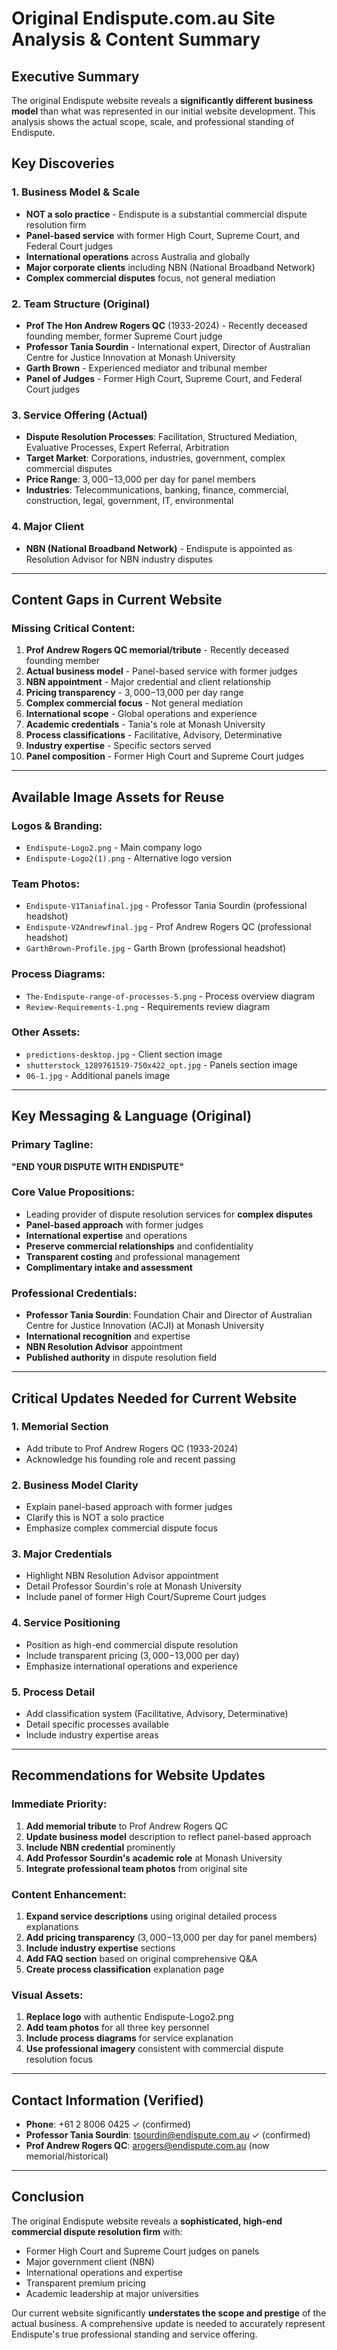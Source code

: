 # Original Endispute.com.au Site Analysis & Content Summary

## Executive Summary

The original Endispute website reveals a **significantly different business model** than what was represented in our initial website development. This analysis shows the actual scope, scale, and professional standing of Endispute.

## Key Discoveries

### 1. **Business Model & Scale**
- **NOT a solo practice** - Endispute is a substantial commercial dispute resolution firm
- **Panel-based service** with former High Court, Supreme Court, and Federal Court judges
- **International operations** across Australia and globally
- **Major corporate clients** including NBN (National Broadband Network)
- **Complex commercial disputes** focus, not general mediation

### 2. **Team Structure (Original)**
- **Prof The Hon Andrew Rogers QC** (1933-2024) - Recently deceased founding member, former Supreme Court judge
- **Professor Tania Sourdin** - International expert, Director of Australian Centre for Justice Innovation at Monash University
- **Garth Brown** - Experienced mediator and tribunal member
- **Panel of Judges** - Former High Court, Supreme Court, and Federal Court judges

### 3. **Service Offering (Actual)**
- **Dispute Resolution Processes**: Facilitation, Structured Mediation, Evaluative Processes, Expert Referral, Arbitration
- **Target Market**: Corporations, industries, government, complex commercial disputes
- **Price Range**: $3,000-$13,000 per day for panel members
- **Industries**: Telecommunications, banking, finance, commercial, construction, legal, government, IT, environmental

### 4. **Major Client**
- **NBN (National Broadband Network)** - Endispute is appointed as Resolution Advisor for NBN industry disputes

---

## Content Gaps in Current Website

### Missing Critical Content:
1. **Prof Andrew Rogers QC memorial/tribute** - Recently deceased founding member
2. **Actual business model** - Panel-based service with former judges
3. **NBN appointment** - Major credential and client relationship
4. **Pricing transparency** - $3,000-$13,000 per day range
5. **Complex commercial focus** - Not general mediation
6. **International scope** - Global operations and experience
7. **Academic credentials** - Tania's role at Monash University
8. **Process classifications** - Facilitative, Advisory, Determinative
9. **Industry expertise** - Specific sectors served
10. **Panel composition** - Former High Court and Supreme Court judges

---

## Available Image Assets for Reuse

### Logos & Branding:
- `Endispute-Logo2.png` - Main company logo
- `Endispute-Logo2(1).png` - Alternative logo version

### Team Photos:
- `Endispute-V1Taniafinal.jpg` - Professor Tania Sourdin (professional headshot)
- `Endispute-V2Andrewfinal.jpg` - Prof Andrew Rogers QC (professional headshot)
- `GarthBrown-Profile.jpg` - Garth Brown (professional headshot)

### Process Diagrams:
- `The-Endispute-range-of-processes-5.png` - Process overview diagram
- `Review-Requirements-1.png` - Requirements review diagram

### Other Assets:
- `predictions-desktop.jpg` - Client section image
- `shutterstock_1289761519-750x422_opt.jpg` - Panels section image
- `06-1.jpg` - Additional panels image

---

## Key Messaging & Language (Original)

### Primary Tagline:
**"END YOUR DISPUTE WITH ENDISPUTE"**

### Core Value Propositions:
- Leading provider of dispute resolution services for **complex disputes**
- **Panel-based approach** with former judges
- **International expertise** and operations
- **Preserve commercial relationships** and confidentiality
- **Transparent costing** and professional management
- **Complimentary intake and assessment**

### Professional Credentials:
- **Professor Tania Sourdin**: Foundation Chair and Director of Australian Centre for Justice Innovation (ACJI) at Monash University
- **International recognition** and expertise
- **NBN Resolution Advisor** appointment
- **Published authority** in dispute resolution field

---

## Critical Updates Needed for Current Website

### 1. **Memorial Section**
- Add tribute to Prof Andrew Rogers QC (1933-2024)
- Acknowledge his founding role and recent passing

### 2. **Business Model Clarity**
- Explain panel-based approach with former judges
- Clarify this is NOT a solo practice
- Emphasize complex commercial dispute focus

### 3. **Major Credentials**
- Highlight NBN Resolution Advisor appointment
- Detail Professor Sourdin's role at Monash University
- Include panel of former High Court/Supreme Court judges

### 4. **Service Positioning**
- Position as high-end commercial dispute resolution
- Include transparent pricing ($3,000-$13,000 per day)
- Emphasize international operations and experience

### 5. **Process Detail**
- Add classification system (Facilitative, Advisory, Determinative)
- Detail specific processes available
- Include industry expertise areas

---

## Recommendations for Website Updates

### Immediate Priority:
1. **Add memorial tribute** to Prof Andrew Rogers QC
2. **Update business model** description to reflect panel-based approach
3. **Include NBN credential** prominently
4. **Add Professor Sourdin's academic role** at Monash University
5. **Integrate professional team photos** from original site

### Content Enhancement:
1. **Expand service descriptions** using original detailed process explanations
2. **Add pricing transparency** ($3,000-$13,000 per day for panel members)
3. **Include industry expertise** sections
4. **Add FAQ section** based on original comprehensive Q&A
5. **Create process classification** explanation page

### Visual Assets:
1. **Replace logo** with authentic Endispute-Logo2.png
2. **Add team photos** for all three key personnel
3. **Include process diagrams** for service explanation
4. **Use professional imagery** consistent with commercial dispute resolution focus

---

## Contact Information (Verified)
- **Phone**: +61 2 8006 0425 ✓ (confirmed)
- **Professor Tania Sourdin**: tsourdin@endispute.com.au ✓ (confirmed)
- **Prof Andrew Rogers QC**: arogers@endispute.com.au (now memorial/historical)

---

## Conclusion

The original Endispute website reveals a **sophisticated, high-end commercial dispute resolution firm** with:
- Former High Court and Supreme Court judges on panels
- Major government client (NBN)
- International operations and expertise
- Transparent premium pricing
- Academic leadership at major universities

Our current website significantly **understates the scope and prestige** of the actual business. A comprehensive update is needed to accurately represent Endispute's true professional standing and service offering.